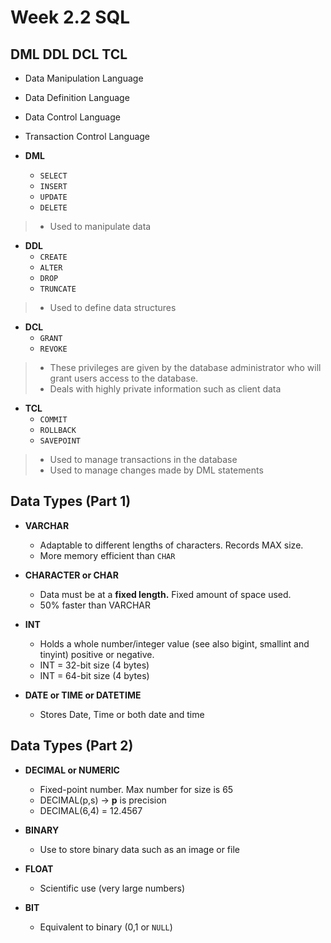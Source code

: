 # Week 2.2 SQL

## DML DDL DCL TCL

* Data Manipulation Language
* Data Definition Language
* Data Control Language 
* Transaction Control Language

* **DML** 
    - `SELECT`
    - `INSERT`
    - `UPDATE`
    - `DELETE`
> * Used to manipulate data 
    
* **DDL**
    - `CREATE`
    - `ALTER`
    - `DROP`
    - `TRUNCATE`
> * Used to define data structures

* **DCL**
    - `GRANT` 
    - `REVOKE`
> * These privileges are given by the database administrator who will grant users access to the database.
> * Deals with highly private information such as client data


* **TCL**
    - `COMMIT`
    - `ROLLBACK`
    - `SAVEPOINT`
> * Used to manage transactions in the database
> * Used to manage changes made by DML statements 


## Data Types (Part 1)
* **VARCHAR**
    - Adaptable to different lengths of characters. Records MAX size.
    - More memory efficient than `CHAR`

* **CHARACTER or CHAR**
    - Data must be at a **fixed length.** Fixed amount of space used.
    - 50% faster than VARCHAR

* **INT**
    - Holds a whole number/integer value (see also bigint, smallint and tinyint) positive or negative.
    - INT = 32-bit size (4 bytes) 
    - INT = 64-bit size (4 bytes)
    
* **DATE or TIME or DATETIME**
    - Stores Date, Time or both date and time
    
    
## Data Types (Part 2)
* **DECIMAL or NUMERIC**
    - Fixed-point number. Max number for size is 65
    - DECIMAL(p,s) -> **p** is precision 
    - DECIMAL(6,4) = 12.4567

* **BINARY**
    - Use to store binary data such as an image or file

* **FLOAT**
    - Scientific use (very large numbers)

* **BIT**
    - Equivalent to binary (0,1 or `NULL`)